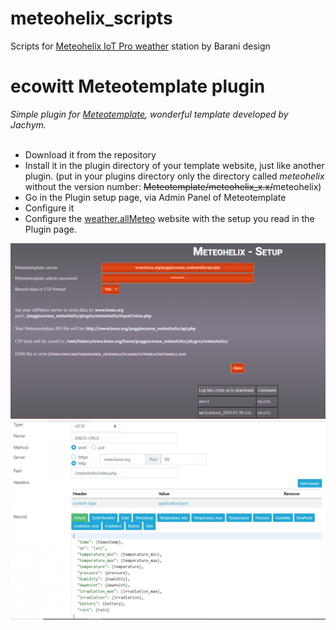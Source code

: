 # meteohelix_scripts
Scripts for [Meteohelix IoT Pro weather](https://www.baranidesign.com/meteohelix-pro-weather-station) station by Barani design

#
#
# ecowitt Meteotemplate plugin
<i>Simple plugin for [Meteotemplate](http://www.meteotemplate.com/), wonderful template developed by Jachym.</i><br><br>

- Download it from the repository
- Install it in the plugin directory of your template website, just like another plugin. (put in your plugins directory only the directory called <i>meteohelix</i> without the version number: <del>Meteotemplate/meteohelix_x.x/</del>meteohelix) 
- Go in the Plugin setup page, via Admin Panel of Meteotemplate
- Configure it
- Configure the [weather.allMeteo](https://weather.allmeteo.com/) website with the setup you read in the Plugin page.

![Example of plugin admin page](https://raw.githubusercontent.com/iz0qwm/meteohelix_scripts/master/meteohelix_plugin1.png)
![Example of allMeteo_settings](https://raw.githubusercontent.com/iz0qwm/meteohelix_scripts/master/meteohelix_http.jpg)


